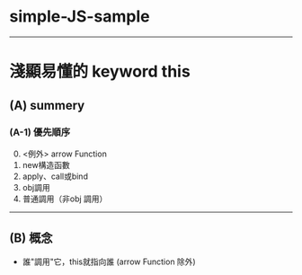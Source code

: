 # simple-JS-sample
---
# 淺顯易懂的 keyword this
## (A) summery
### (A-1) 優先順序
0. <例外> arrow Function 
1. new構造函數
2. apply、call或bind
3. obj調用
4. 普通調用（非obj 調用）

---
## (B) 概念
- 誰"調用"它，this就指向誰 (arrow Function 除外)
